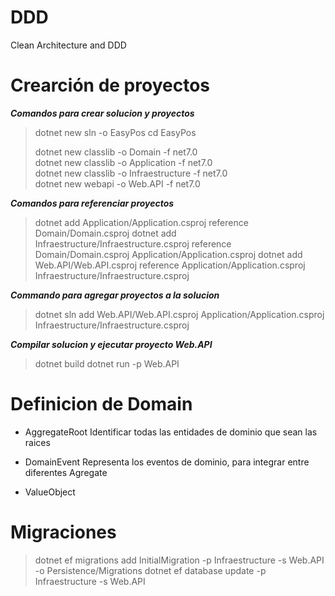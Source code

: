 # DDD
Clean Architecture and DDD

# Crearción de proyectos
***Comandos para crear solucion y proyectos***
> dotnet new sln -o EasyPos 
> cd EasyPos 
> 
> dotnet new classlib -o Domain -f net7.0  
> dotnet new classlib -o Application -f net7.0  
> dotnet new classlib -o Infraestructure -f net7.0  
> dotnet new webapi -o Web.API -f net7.0     

***Comandos para referenciar proyectos***
> dotnet add Application/Application.csproj reference Domain/Domain.csproj 
> dotnet add Infraestructure/Infraestructure.csproj reference Domain/Domain.csproj Application/Application.csproj
> dotnet add Web.API/Web.API.csproj reference Application/Application.csproj Infraestructure/Infraestructure.csproj

***Commando para agregar proyectos a la solucion***
> dotnet sln add Web.API/Web.API.csproj Application/Application.csproj Infraestructure/Infraestructure.csproj

***Compilar solucion y ejecutar proyecto Web.API***
> dotnet build
> dotnet run -p Web.API

# Definicion de Domain
* AggregateRoot
Identificar todas las entidades de dominio que sean las raices
* DomainEvent
Representa los eventos de dominio, para integrar entre diferentes Agregate

* ValueObject

# Migraciones
> dotnet ef migrations add InitialMigration -p Infraestructure -s Web.API -o Persistence/Migrations
> dotnet ef database update -p Infraestructure -s Web.API